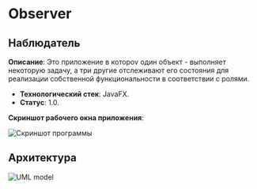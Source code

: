 #  Observer
Наблюдатель
----------------
**Описание**:  Это приложение в котороv один объект - выполняет некоторую задачу, а три другие отслеживают его состояния для реализации собственной функциональности в соответствии с ролями.
 - **Технологический стек**: JavaFX.
 - **Статус**:  1.0.

**Скриншот рабочего окна приложения**:

![Скриншот программы](https://github.com/user-attachments/assets/5d02a849-86cc-4612-ac8c-37831e1e3506)

## Архитектура
![UML model](https://github.com/user-attachments/assets/eee29414-b695-4e99-a9da-c92cd11b2f22)
